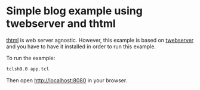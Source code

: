 # Simple blog example using twebserver and thtml

[thtml](https://github.com/jerily/thtml) is web server agnostic.
However, this example is based on [twebserver](https://github.com/jerily/twebserver)
and you have to have it installed in order to run this example.

To run the example:
```bash
tclsh9.0 app.tcl
```

Then open [http://localhost:8080](http://localhost:8080) in your browser.
